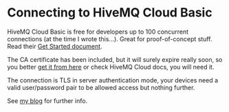 # Connecting to HiveMQ Cloud Basic
HiveMQ Cloud Basic is free for developers up to 100 concurrent connections (at the time I wrote this...). Great for proof-of-concept stuff.
Read their [Get Started document](https://www.hivemq.com/docs/hivemq-cloud/introduction.html#get-started).

The CA certificate has been included, but it will surely expire really soon, so you better [get it from here](https://letsencrypt.org/certs/trustid-x3-root.pem) or check HiveMQ Cloud docs, you will need it.

The connection is TLS in server authentication mode, your devices need a valid user/password pair to be allowed access but nothing further.

See [my blog](http://www.scaprile.com/2021/05/23/connecting-to-hivemq-cloud-basic/) for further info.
